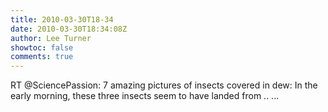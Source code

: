 ```yaml
---
title: 2010-03-30T18-34
date: 2010-03-30T18:34:08Z
author: Lee Turner
showtoc: false
comments: true
---
```


RT @SciencePassion: 7 amazing pictures of insects covered in dew: 
In the early morning, these three insects seem to have landed from .. ...

